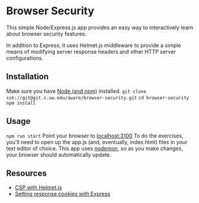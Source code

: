 # Browser Security

This simple Node/Express.js app provides an easy way to interactively learn about browser security features. 

In addition to Express, it uses Helmet.js middleware to provide a simple means of modifying server response headers and other HTTP server configurations.

## Installation

Make sure you have [Node (and npm)](https://www.npmjs.com/get-npm) installed.
`git clone ssh://git@git.s.uw.edu/aware/browser-security.git`
`cd browser-security`
`npm install` 

## Usage
`npm run start` 
Point your browser to [localhost:3100](http://localhost:3100) 
To do the exercises, you'll need to open up the app.js (and, eventually, index.html) files in your text editor of choice. This app uses [nodemon](https://nodemon.io/), so as you make changes, your browser should automatically update.

## Resources
* [CSP with Helmet.js](https://helmetjs.github.io/docs/csp/)
* [Setting response cookies with Express](https://expressjs.com/en/4x/api.html#res.cookie)
